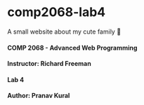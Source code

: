 # comp2068-lab4
A small website about my cute family 🌼

#### COMP 2068 - Advanced Web Programming
#### Instructor: Richard Freeman
#### Lab 4
#### Author: Pranav Kural
